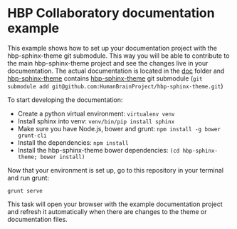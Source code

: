 # HBP Collaboratory documentation example

This example shows how to set up your documentation project with the
hbp-sphinx-theme git submodule. This way you will be able to contribute
to the main hbp-sphinx-theme project and see the changes live in your
documentation. The actual documentation is located in the [doc](doc/) folder and
[hbp-sphinx-theme](hbp-sphinx-theme/) contains
[hbp-sphinx-theme](https://github.com/HumanBrainProject/hbp-sphinx-theme)
git submodule (`git submodule add git@github.com:HumanBrainProject/hbp-sphinx-theme.git`)

To start developing the documentation:

* Create a python virtual environment: `virtualenv venv`
* Install sphinx into venv: `venv/bin/pip install sphinx`
* Make sure you have Node.js, bower and grunt: `npm install -g bower grunt-cli`
* Install the dependencies: `npm install`
* Install the hbp-sphinx-theme bower dependencies: `(cd hbp-sphinx-theme; bower install)`

Now that your environment is set up, go to this repository in your terminal and run grunt:
```
grunt serve
```

This task will open your browser with the example documentation project and
refresh it automatically when there are changes to the theme or documentation
files.
